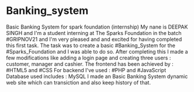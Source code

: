 # Banking_system
Basic Banking System for spark foundation (internship) 
My nane is DEEPAK SINGH and I'm a student interning at The Sparks Foundation in the batch #GRIPNOV21​ and I'm very pleased and and excited for having completed this first task. 
The task was to create a basic #Banking_System​ for the #Sparks_Foundation​ and I was able to do so. After completing this I made a few modifications like adding a login page and creating three users : customer, manager and cashier. 
The frontend has been achieved by : #HTML5​ and #CSS​
For backend I've used : #PHP​ and #JavaScript​
Database used includes : MySQL
I made an Basic Banking System dynamic web site which can transiction and also keep history of that.
